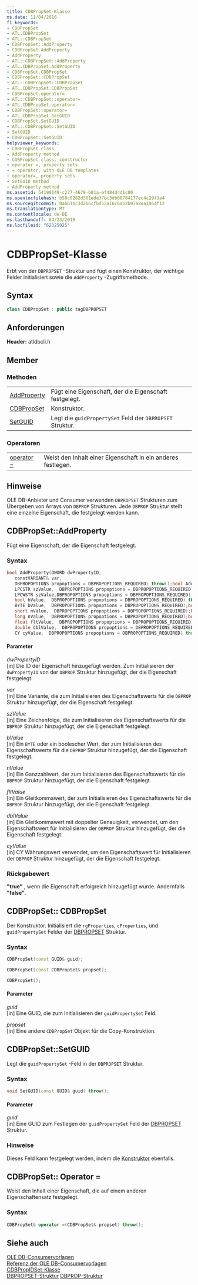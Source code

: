 ```yaml
---
title: CDBPropSet-Klasse
ms.date: 11/04/2016
f1_keywords:
- CDBPropSet
- ATL.CDBPropSet
- ATL::CDBPropSet
- CDBPropSet::AddProperty
- CDBPropSet.AddProperty
- AddProperty
- ATL::CDBPropSet::AddProperty
- ATL.CDBPropSet.AddProperty
- CDBPropSet.CDBPropSet
- CDBPropSet::CDBPropSet
- ATL::CDBPropSet::CDBPropSet
- ATL.CDBPropSet.CDBPropSet
- CDBPropSet.operator=
- ATL::CDBPropSet::operator=
- ATL.CDBPropSet.operator=
- CDBPropSet::operator=
- ATL.CDBPropSet.SetGUID
- CDBPropSet.SetGUID
- ATL::CDBPropSet::SetGUID
- SetGUID
- CDBPropSet::SetGUID
helpviewer_keywords:
- CDBPropSet class
- AddProperty method
- CDBPropSet class, constructor
- operator =, property sets
- = operator, with OLE DB templates
- operator=, property sets
- SetGUID method
- AddProperty method
ms.assetid: 54190149-c277-4679-b81a-ef484d4d1c00
ms.openlocfilehash: b58c0262d361ede37bc3db68784177ec4c29f3a4
ms.sourcegitcommit: 0ab61bc3d2b6cfbd52a16c6ab2b97a8ea1864f12
ms.translationtype: MT
ms.contentlocale: de-DE
ms.lasthandoff: 04/23/2019
ms.locfileid: "62325025"
---
```

# <a name="cdbpropset-class"></a>CDBPropSet-Klasse

Erbt von der `DBPROPSET` -Struktur und fügt einen Konstruktor, der wichtige Felder initialisiert sowie die `AddProperty` -Zugriffsmethode.

## <a name="syntax"></a>Syntax

```cpp
class CDBPropSet : public tagDBPROPSET
```

## <a name="requirements"></a>Anforderungen

**Header:** atldbcli.h

## <a name="members"></a>Member

### <a name="methods"></a>Methoden

|||
|-|-|
|[AddProperty](#addproperty)|Fügt eine Eigenschaft, der die Eigenschaft festgelegt.|
|[CDBPropSet](#cdbpropset)|Konstruktor.|
|[SetGUID](#setguid)|Legt die `guidPropertySet` Feld der `DBPROPSET` Struktur.|

### <a name="operators"></a>Operatoren

|||
|-|-|
|[operator =](#op_equal)|Weist den Inhalt einer Eigenschaft in ein anderes festlegen.|

## <a name="remarks"></a>Hinweise

OLE DB-Anbieter und Consumer verwenden `DBPROPSET` Strukturen zum Übergeben von Arrays von `DBPROP` Strukturen. Jede `DBPROP` Struktur stellt eine einzelne Eigenschaft, die festgelegt werden kann.

## <a name="addproperty"></a> CDBPropSet::AddProperty

Fügt eine Eigenschaft, der die Eigenschaft festgelegt.

### <a name="syntax"></a>Syntax

```cpp
bool AddProperty(DWORD dwPropertyID,
   constVARIANT& var,
   DBPROPOPTIONS propoptions = DBPROPOPTIONS_REQUIRED) throw();bool AddProperty(DWORD dwPropertyID,
   LPCSTR szValue,  DBPROPOPTIONS propoptions = DBPROPOPTIONS_REQUIRED) throw();bool AddProperty(DWORD dwPropertyID,
   LPCWSTR szValue,DBPROPOPTIONS propoptions = DBPROPOPTIONS_REQUIRED) throw();bool AddProperty(DWORD dwPropertyID,
   bool bValue,  DBPROPOPTIONS propoptions = DBPROPOPTIONS_REQUIRED) throw();bool AddProperty(DWORD dwPropertyID,
   BYTE bValue,  DBPROPOPTIONS propoptions = DBPROPOPTIONS_REQUIRED);bool AddProperty(DWORD dwPropertyID,
   short nValue,  DBPROPOPTIONS propoptions = DBPROPOPTIONS_REQUIRED);bool AddProperty(DWORD dwPropertyID,
   long nValue,  DBPROPOPTIONS propoptions = DBPROPOPTIONS_REQUIRED);bool AddProperty(DWORD dwPropertyID,
   float fltValue,  DBPROPOPTIONS propoptions = DBPROPOPTIONS_REQUIRED);bool AddProperty(DWORD dwPropertyID,
   double dblValue,  DBPROPOPTIONS propoptions = DBPROPOPTIONS_REQUIRED) throw();bool AddProperty(DWORD dwPropertyID,
   CY cyValue,  DBPROPOPTIONS propoptions = DBPROPOPTIONS_REQUIRED) throw();
```

#### <a name="parameters"></a>Parameter

*dwPropertyID*<br/>
[in] Die ID der Eigenschaft hinzugefügt werden. Zum Initialisieren der `dwPropertyID` von der `DBPROP` Struktur hinzugefügt, der die Eigenschaft festgelegt.

*var*<br/>
[in] Eine Variante, die zum Initialisieren des Eigenschaftswerts für die `DBPROP` Struktur hinzugefügt, der die Eigenschaft festgelegt.

*szValue*<br/>
[in] Eine Zeichenfolge, die zum Initialisieren des Eigenschaftswerts für die `DBPROP` Struktur hinzugefügt, der die Eigenschaft festgelegt.

*bValue*<br/>
[in] Ein `BYTE` oder ein boolescher Wert, der zum Initialisieren des Eigenschaftswerts für die `DBPROP` Struktur hinzugefügt, der die Eigenschaft festgelegt.

*nValue*<br/>
[in] Ein Ganzzahlwert, der zum Initialisieren des Eigenschaftswerts für die `DBPROP` Struktur hinzugefügt, der die Eigenschaft festgelegt.

*fltValue*<br/>
[in] Ein Gleitkommawert, der zum Initialisieren des Eigenschaftswerts für die `DBPROP` Struktur hinzugefügt, der die Eigenschaft festgelegt.

*dblValue*<br/>
[in] Ein Gleitkommawert mit doppelter Genauigkeit, verwendet, um den Eigenschaftswert für Initialisieren der `DBPROP` Struktur hinzugefügt, der die Eigenschaft festgelegt.

*cyValue*<br/>
[in] CY Währungswert verwendet, um den Eigenschaftswert für Initialisieren der `DBPROP` Struktur hinzugefügt, der die Eigenschaft festgelegt.

### <a name="return-value"></a>Rückgabewert

**"true"** , wenn die Eigenschaft erfolgreich hinzugefügt wurde. Andernfalls **"false"**.

## <a name="cdbpropset"></a> CDBPropSet:: CDBPropSet

Der Konstruktor. Initialisiert die `rgProperties`, `cProperties`, und `guidPropertySet` Felder der [DBPROPSET](/previous-versions/windows/desktop/ms714367(v=vs.85)) Struktur.

### <a name="syntax"></a>Syntax

```cpp
CDBPropSet(const GUID& guid);

CDBPropSet(const CDBPropSet& propset);

CDBPropSet();
```

#### <a name="parameters"></a>Parameter

*guid*<br/>
[in] Eine GUID, die zum Initialisieren der `guidPropertySet` Feld.

*propset*<br/>
[in] Eine andere `CDBPropSet` Objekt für die Copy-Konstruktion.

## <a name="setguid"></a> CDBPropSet::SetGUID

Legt die `guidPropertySet` -Feld in der `DBPROPSET` Struktur.

### <a name="syntax"></a>Syntax

```cpp
void SetGUID(const GUID& guid) throw();
```

#### <a name="parameters"></a>Parameter

*guid*<br/>
[in] Eine GUID zum Festlegen der `guidPropertySet` Feld der [DBPROPSET](/previous-versions/windows/desktop/ms714367(v=vs.85)) Struktur.

### <a name="remarks"></a>Hinweise

Dieses Feld kann festgelegt werden, indem die [Konstruktor](../../data/oledb/cdbpropset-cdbpropset.md) ebenfalls.

## <a name="op_equal"></a> CDBPropSet:: Operator =

Weist den Inhalt einer Eigenschaft, die auf einem anderen Eigenschaftensatz festgelegt.

### <a name="syntax"></a>Syntax

```cpp
CDBPropSet& operator =(CDBPropSet& propset) throw();
```

## <a name="see-also"></a>Siehe auch

[OLE DB-Consumervorlagen](../../data/oledb/ole-db-consumer-templates-cpp.md)<br/>
[Referenz der OLE DB-Consumervorlagen](../../data/oledb/ole-db-consumer-templates-reference.md)<br/>
[CDBPropIDSet-Klasse](../../data/oledb/cdbpropidset-class.md)<br/>
[DBPROPSET-Struktur](/previous-versions/windows/desktop/ms714367(v=vs.85))
[DBPROP-Struktur](/previous-versions/windows/desktop/ms717970(v=vs.85))